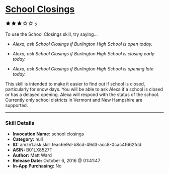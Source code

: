 # [School Closings](http://alexa.amazon.com/#skills/amzn1.ask.skill.feac6e9d-b8cd-49d3-acc8-0cac4f662fdd)
![3 stars](../../images/ic_star_black_18dp_1x.png)![3 stars](../../images/ic_star_black_18dp_1x.png)![3 stars](../../images/ic_star_black_18dp_1x.png)![3 stars](../../images/ic_star_border_black_18dp_1x.png)![3 stars](../../images/ic_star_border_black_18dp_1x.png) 2

To use the School Closings skill, try saying...

* *Alexa, ask School Closings if Burlington High School is open today.*

* *Alexa, ask School Closings if Burlington High School is closing early today.*

* *Alexa, ask School Closings if Burlington High School is opening late today.*

This skill is intended to make it easier to find out if school is closed, particularly for snow days. You will be able to ask Alexa if a school is closed or has a delayed opening. Alexa will respond with the status of the school. Currently only school districts in Vermont and New Hampshire are supported.

***

### Skill Details

* **Invocation Name:** school closings
* **Category:** null
* **ID:** amzn1.ask.skill.feac6e9d-b8cd-49d3-acc8-0cac4f662fdd
* **ASIN:** B01LX8527T
* **Author:** Matt Ward
* **Release Date:** October 6, 2016 @ 01:41:47
* **In-App Purchasing:** No
